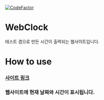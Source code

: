 [![CodeFactor](https://www.codefactor.io/repository/github/errror404/webclock/badge)](https://www.codefactor.io/repository/github/errror404/webclock)
# WebClock
테스트 겸으로 만든 시간이 출력되는 웹사이트입니다.
# How to use
### [사이트 링크](https://.errror.site/)
### 웹사이트에 현재 날짜와 시간이 표시됩니다.
